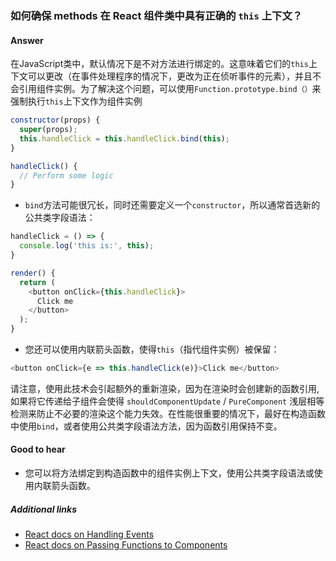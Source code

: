 ### 如何确保 methods 在 React 组件类中具有正确的 `this` 上下文？

#### Answer

在JavaScript类中，默认情况下是不对方法进行绑定的。这意味着它们的`this`上下文可以更改（在事件处理程序的情况下，更改为正在侦听事件的元素），并且不会引用组件实例。为了解决这个问题，可以使用`Function.prototype.bind（）`来强制执行`this`上下文作为组件实例

```js
constructor(props) {
  super(props);
  this.handleClick = this.handleClick.bind(this);
}

handleClick() {
  // Perform some logic
}
```

* `bind`方法可能很冗长，同时还需要定义一个`constructor`，所以通常首选新的公共类字段语法：

```js
handleClick = () => {
  console.log('this is:', this);
}

render() {
  return (
    <button onClick={this.handleClick}>
      Click me
    </button>
  );
}
```

* 您还可以使用内联箭头函数，使得`this`（指代组件实例）被保留：

```js
<button onClick={e => this.handleClick(e)}>Click me</button>
```

请注意，使用此技术会引起额外的重新渲染，因为在渲染时会创建新的函数引用, 如果将它传递给子组件会使得 `shouldComponentUpdate` / `PureComponent` 浅层相等检测来防止不必要的渲染这个能力失效。在性能很重要的情况下，最好在构造函数中使用`bind`，或者使用公共类字段语法方法，因为函数引用保持不变。

#### Good to hear

* 您可以将方法绑定到构造函数中的组件实例上下文，使用公共类字段语法或使用内联箭头函数。

##### Additional links

* [React docs on Handling Events](https://reactjs.org/docs/handling-events.html)
* [React docs on Passing Functions to Components](https://reactjs.org/docs/faq-functions.html#how-do-i-bind-a-function-to-a-component-instance)

<!-- tags: (react,javascript) -->

<!-- expertise: (2) -->
